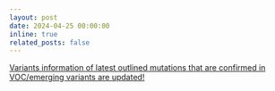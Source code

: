 ```yaml
---
layout: post
date: 2024-04-25 00:00:00
inline: true
related_posts: false
---
```


<a href="{{ '/Updates/' | relative_url }}" style="color: inherit;">Variants information of latest outlined mutations that are confirmed in VOC/emerging variants are updated! </a>

